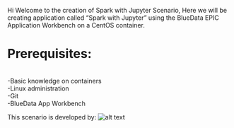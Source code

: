 Hi Welcome to the creation of Spark with Jupyter Scenario,
Here we will be creating application called “Spark with Jupyter” using the BlueData EPIC Application Workbench on a CentOS container.

# Prerequisites:
<br>-Basic knowledge on containers
<br>-Linux administration
<br>-Git
<br>-BlueData App Workbench

This scenario is developed by:
![alt text](https://www.bluedata.com/wp-content/themes/bluedata/img/logo.png)
